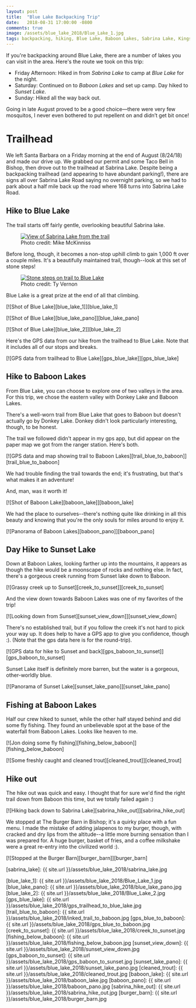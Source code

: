 ```yaml
---
layout: post
title:  "Blue Lake Backpacking Trip"
date:   2018-08-31 17:00:00 -0800
comments: true
image: /assets/blue_lake_2018/Blue_Lake_1.jpg
tags: backpacking, hiking, Blue Lake, Baboon Lakes, Sabrina Lake, Kings Canyon,  Sierras
---
```


If you're backpacking around Blue Lake, there are a number of lakes you can visit in the area. Here's the route we took on this trip:
* Friday Afternoon: Hiked in from *Sabrina Lake* to camp at *Blue Lake* for the night.
* Saturday: Continued on to *Baboon Lakes* and set up camp. Day hiked to *Sunset Lake*.
* Sunday: Hiked all the way back out.

Going in late August proved to be a good choice—there were very few mosquitos, I never even bothered to put repellent on and didn’t get bit once!

# Trailhead

We left Santa Barbara on a Friday morning at the end of August (8/24/18) and made our drive up. We grabbed our permit and some Taco Bell in Bishop, then drove out to the trailhead at Sabrina Lake. Despite being a backpacking trailhead (and appearing to have abundant parking!), there are signs all over Sabrina Lake Road saying no overnight parking, so we had to park about a half mile back up the road where 168 turns into Sabrina Lake Road.

## Hike to Blue Lake

The trail starts off fairly gentle, overlooking beautiful Sabrina lake. 

<figure>
  <a href="{{ site.url }}/assets/blue_lake_2018/sabrina_lake.jpg"><img src="{{ site.url }}/assets/blue_lake_2018/sabrina_lake.jpg" alt="View of Sabrina Lake from the trail"/></a>
  <figcaption>Photo credit: Mike McKinniss</figcaption>
</figure>

Before long, though, it becomes a non-stop uphill climb to gain 1,000 ft over a couple miles. It's a beautifully maintained trail, though--look at this set of stone steps!

<figure>
  <a href="{{ site.url }}/assets/blue_lake_2018/stone_steps.jpg"><img src="{{ site.url }}/assets/blue_lake_2018/stone_steps.jpg" alt="Stone steps on trail to Blue Lake"/></a>
  <figcaption>Photo credit: Ty Vernon</figcaption>
</figure>

Blue Lake is a great prize at the end of all that climbing.

[![Shot of Blue Lake][blue_lake_1]][blue_lake_1]

[![Shot of Blue Lake][blue_lake_pano]][blue_lake_pano]

[![Shot of Blue Lake][blue_lake_2]][blue_lake_2]

Here's the GPS data from our hike from the trailhead to Blue Lake. Note that it includes all of our stops and breaks. 

[![GPS data from trailhead to Blue Lake][gps_blue_lake]][gps_blue_lake]

## Hike to Baboon Lakes

From Blue Lake, you can choose to explore one of two valleys in the area. For this trip, we chose the eastern valley with Donkey Lake and Baboon Lakes. 

There's a well-worn trail from Blue Lake that goes to Baboon but doesn't actually go by Donkey Lake. Donkey didn't look particularly interesting, though, to be honest.

The trail we followed didn't appear in my gps app, but did appear on the paper map we got from the ranger station. Here's both. 

[![GPS data and map showing trail to Baboon Lakes][trail_blue_to_baboon]][trail_blue_to_baboon]

We had trouble finding the trail towards the end; it's frustrating, but that's what makes it an adventure!

And, man, was it worth it! 

[![Shot of Baboon Lake][baboon_lake]][baboon_lake]

We had the place to ourselves--there's nothing quite like drinking in all this beauty and knowing that you're the only souls for miles around to enjoy it.

[![Panorama of Baboon Lakes][baboon_pano]][baboon_pano]

## Day Hike to Sunset Lake
Down at Baboon Lakes, looking farther up into the mountains, it appears as though the hike would be a moonscape of rocks and nothing else. In fact, there's a gorgeous creek running from Sunset lake down to Baboon. 

[![Grassy creek up to Sunset][creek_to_sunset]][creek_to_sunset]

And the view down towards Baboon Lakes was one of my favorites of the trip!

[![Looking down from Sunset][sunset_view_down]][sunset_view_down]

There's no established trail, but if you follow the creek it's not hard to pick your way up. It does help to have a GPS app to give you confidence, though :). (Note that the gps data here is for the round-trip).

[![GPS data for hike to Sunset and back][gps_baboon_to_sunset]][gps_baboon_to_sunset]

Sunset Lake itself is definitely more barren, but the water is a gorgeous, other-worldly blue.

[![Panorama of Sunset Lake][sunset_lake_pano]][sunset_lake_pano]

## Fishing at Baboon Lakes
Half our crew hiked to sunset, while the other half stayed behind and did some fly fishing. They found an unbelievable spot at the base of the waterfall from Baboon Lakes. Looks like heaven to me.

[![Jon doing some fly fishing][fishing_below_baboon]][fishing_below_baboon]

[![Some freshly caught and cleaned trout][cleaned_trout]][cleaned_trout]

## Hike out

The hike out was quick and easy. I thought that for sure we'd find the right trail down from Baboon this time, but we totally failed again :)

[![Hiking back down to Sabrina Lake][sabrina_hike_out]][sabrina_hike_out]

We stopped at The Burger Barn in Bishop; it's a quirky place with a fun menu. I made the mistake of adding jalapenos to my burger, though, with cracked and dry lips from the altitude--a little more burning sensation than I was prepared for. A huge burger, basket of fries, and a coffee milkshake were a great re-entry into the civilized world :).

[![Stopped at the Burger Barn][burger_barn]][burger_barn]



[sabrina_lake]: {{ site.url }}/assets/blue_lake_2018/sabrina_lake.jpg

[blue_lake_1]: {{ site.url }}/assets/blue_lake_2018/Blue_Lake_1.jpg
[blue_lake_pano]: {{ site.url }}/assets/blue_lake_2018/blue_lake_pano.jpg
[blue_lake_2]: {{ site.url }}/assets/blue_lake_2018/Blue_Lake_2.jpg
[gps_blue_lake]: {{ site.url }}/assets/blue_lake_2018/gps_trailhead_to_blue_lake.jpg
[trail_blue_to_baboon]: {{ site.url }}/assets/blue_lake_2018/inked_trail_to_baboon.jpg
[gps_blue_to_baboon]: {{ site.url }}/assets/blue_lake_2018/gps_blue_to_baboon.jpg
[creek_to_sunset]: {{ site.url }}/assets/blue_lake_2018/creek_to_sunset.jpg
[fishing_below_baboon]: {{ site.url }}/assets/blue_lake_2018/fishing_below_baboon.jpg
[sunset_view_down]: {{ site.url }}/assets/blue_lake_2018/sunset_view_down.jpg
[gps_baboon_to_sunset]: {{ site.url }}/assets/blue_lake_2018/gps_baboon_to_sunset.jpg
[sunset_lake_pano]: {{ site.url }}/assets/blue_lake_2018/sunset_lake_pano.jpg
[cleaned_trout]: {{ site.url }}/assets/blue_lake_2018/cleaned_trout.jpg
[baboon_lake]: {{ site.url }}/assets/blue_lake_2018/baboon_lake.jpg
[baboon_pano]: {{ site.url }}/assets/blue_lake_2018/baboon_pano.jpg
[sabrina_hike_out]: {{ site.url }}/assets/blue_lake_2018/sabrina_hike_out.jpg
[burger_barn]: {{ site.url }}/assets/blue_lake_2018/burger_barn.jpg